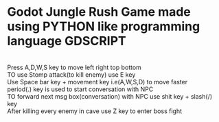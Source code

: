 # Godot Jungle Rush Game made using PYTHON like programming language GDSCRIPT
<br>
Press A,D,W,S key to move left right top bottom
<br>
TO use Stomp attack(to kill enemy) use E key
<br>
Use Space bar key + movement key i.e(A,W,S,D) to move faster 
<br>
period(.) key is used to start conversation with NPC
<br>
TO forward next msg box(conversation) with NPC use shit key  + slash(/) key
<br>
After killing every enemy in cave use Z key to enter boss fight

